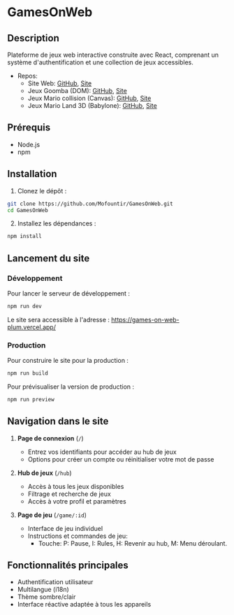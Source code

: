 ﻿# GamesOnWeb

## Description
Plateforme de jeux web interactive construite avec React, comprenant un système d'authentification et une collection de jeux accessibles.
- Repos:
   * Site Web: [GitHub](https://github.com/Mofountir/GamesOnWeb), [Site](https://games-on-web-plum.vercel.app/)
   * Jeux Goomba (DOM): [GitHub](https://github.com/walgrim-dev/goomba-challenge), [Site](https://walgrim-dev.github.io/goomba-challenge/)
   * Jeux Mario collision (Canvas): [GitHub](https://github.com/walgrim-dev/obstacle-game-js), [Site](https://walgrim-dev.github.io/obstacle-game-js/)
   * Jeux Mario Land 3D (Babylone): [GitHub](https://github.com/GracMatteo/BabylonGame), [Site](https://babylon-game-umber.vercel.app/)

## Prérequis
- Node.js
- npm 

## Installation

1. Clonez le dépôt :
```bash
git clone https://github.com/Mofountir/GamesOnWeb.git
cd GamesOnWeb
```

2. Installez les dépendances :
```bash
npm install
```

## Lancement du site

### Développement
Pour lancer le serveur de développement :
```bash
npm run dev
```
Le site sera accessible à l'adresse : https://games-on-web-plum.vercel.app/

### Production
Pour construire le site pour la production :
```bash
npm run build
```

Pour prévisualiser la version de production :
```bash
npm run preview
```

## Navigation dans le site

1. **Page de connexion** (`/`)
   - Entrez vos identifiants pour accéder au hub de jeux
   - Options pour créer un compte ou réinitialiser votre mot de passe

2. **Hub de jeux** (`/hub`)
   - Accès à tous les jeux disponibles
   - Filtrage et recherche de jeux
   - Accès à votre profil et paramètres

3. **Page de jeu** (`/game/:id`)
   - Interface de jeu individuel
   - Instructions et commandes de jeu:
        * Touche: P: Pause, I: Rules, H: Revenir au hub, M: Menu déroulant.

## Fonctionnalités principales
- Authentification utilisateur
- Multilangue (i18n)
- Thème sombre/clair
- Interface réactive adaptée à tous les appareils
